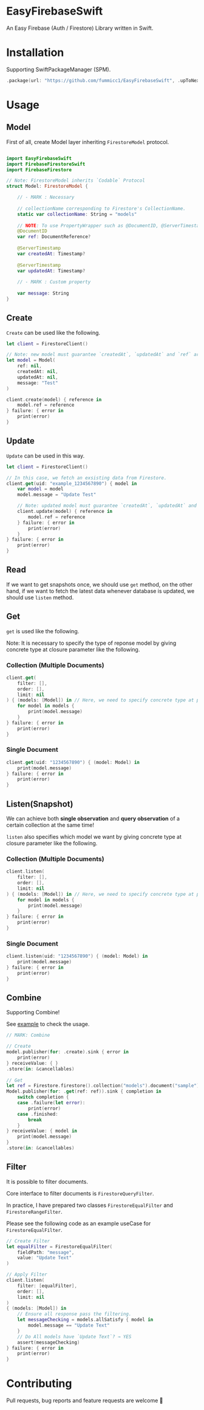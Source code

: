 # EasyFirebaseSwift
An Easy Firebase (Auth / Firestore) Library written in Swift.

# Installation

Supporting SwiftPackageManager (SPM).

```swift
.package(url: "https://github.com/fummicc1/EasyFirebaseSwift", .upToNextMajor(from: "1.4.0"))
```

# Usage

## Model

First of all, create Model layer inheriting `FirestoreModel` protocol.

```swift

import EasyFirebaseSwift
import FirebaseFirestoreSwift
import FirebaseFirestore

// Note: FirestoreModel inherits `Codable` Protocol
struct Model: FirestoreModel {

    // - MARK : Necessary    
    
    // collectionName corresponding to Firestore's CollectionName.
    static var collectionName: String = "models"
    
    // NOTE: To use PropertyWrapper such as @DocumentID, @ServerTimestamp, please import FirebaseFirestoreSwift.
    @DocumentID
    var ref: DocumentReference?
    
    @ServerTimestamp
    var createdAt: Timestamp?
    
    @ServerTimestamp
    var updatedAt: Timestamp?
    
    // - MARK : Custom property
    
    var message: String
}
```

## Create

`Create` can be used like the following.

```swift
let client = FirestoreClient()

// Note: new model must guarantee `createdAt`, `updatedAt` and `ref` are nil.
let model = Model(
    ref: nil,
    createdAt: nil,
    updatedAt: nil,
    message: "Test"
)

client.create(model) { reference in
    model.ref = reference
} failure: { error in
    print(error)
}
```

## Update 

`Update` can be used in this way.

```swift
let client = FirestoreClient()

// In this case, we fetch an exsisting data from Firestore.
client.get(uid: "example_1234567890") { model in
    var model = model
    model.message = "Update Test"

    // Note: updated model must guarantee `createdAt`, `updatedAt` and `ref` are NOT nil.
    client.update(model) { reference in
        model.ref = reference
    } failure: { error in
        print(error)
    }
} failure: { error in
    print(error)
}
```

## Read

If we want to get snapshots once, we should use `get` method, on the other hand, if we want to fetch the latest data whenever database is updated, we should use `listen` method.

## Get

`get` is used like the following.

Note: It is necessary to specify the type of reponse model by giving concrete type at closure parameter like the following.

### Collection (Multiple Documents)

```swift
client.get(
    filter: [],
    order: [],
    limit: nil
) { (models: [Model]) in // Here, we need to specify concrete type at parameter of closure.
    for model in models {
        print(model.message)
    }
} failure: { error in
    print(error)
}
```

### Single Document

```swift
client.get(uid: "1234567890") { (model: Model) in
    print(model.message)
} failure: { error in
    print(error)
}
```

## Listen(Snapshot)

We can achieve both **single observation** and **query observation** of a certain collection at the same time!

`listen` also specifies which model we want by giving concrete type at closure parameter like the following.

### Collection (Multiple Documents)

```swift
client.listen(
    filter: [],
    order: [],
    limit: nil
) { (models: [Model]) in // Here, we need to specify concrete type at parameter of closure.
    for model in models {
        print(model.message)
    }
} failure: { error in
    print(error)
}
```

### Single Document

```swift
client.listen(uid: "1234567890") { (model: Model) in
    print(model.message)
} failure: { error in
    print(error)
}
```

## Combine

Supporting Combine! 

See [example](https://github.com/fummicc1/EasyFirebaseSwift/blob/18fed270daf6c58721b67b1584c2976f893e933d/Example/Example/ViewController.swift#L81-L101) to check the usage.

```swift
// MARK: Combine

// Create
model.publisher(for: .create).sink { error in
    print(error)
} receiveValue: { }
.store(in: &cancellables)
        
// Get
let ref = Firestore.firestore().collection("models").document("sample")
Model.publisher(for: .get(ref: ref)).sink { completion in
    switch completion {
    case .failure(let error):
        print(error)
    case .finished:
        break
    }
} receiveValue: { model in
    print(model.message)
}
.store(in: &cancellables)
```

## Filter

It is possible to filter documents.

Core interface to filter documents is `FirestoreQueryFilter`.

In practice, I have prepared two classes `FirestoreEqualFilter` and `FirestoreRangeFilter`.

Please see the following code as an example useCase for `FirestoreEqualFilter`.

```swift
// Create Filter
let equalFilter = FirestoreEqualFilter(
    fieldPath: "message",
    value: "Update Text"
)

// Apply Filter
client.listen(
    filter: [equalFilter],
    order: [],
    limit: nil
)
{ (models: [Model]) in
    // Ensure all response pass the filtering.
    let messageChecking = models.allSatisfy { model in
        model.message == "Update Text"
    }
    // Do All models have `Update Text`? → YES
    assert(messageChecking)
} failure: { error in
    print(error)
}

```

# Contributing

Pull requests, bug reports and feature requests are welcome 🚀
